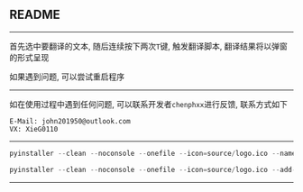 ## README

--- 

首先选中要翻译的文本, 随后连续按下两次`T`键, 触发翻译脚本, 翻译结果将以弹窗的形式呈现 

如果遇到问题, 可以尝试重启程序  

--- 

如在使用过程中遇到任何问题, 可以联系开发者`chenphxx`进行反馈, 联系方式如下 

```
E-Mail: john201950@outlook.com
VX: XieG0110
```

--- 

```python
pyinstaller --clean --noconsole --onefile --icon=source/logo.ico --name "划词翻译" main.py
```

```python
pyinstaller --clean --noconsole --onefile --icon=source/logo.ico --add-data "source/logo.ico;source" --name "划词翻译" main.py
```

--- 
